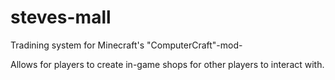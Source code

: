 # steves-mall

Tradining system for Minecraft's "ComputerCraft"-mod-

Allows for players to create in-game shops for other players to interact with.
